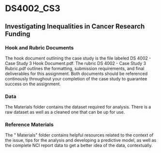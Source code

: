 # DS4002_CS3 
## Investigating Inequalities in Cancer Research Funding
### Hook and Rubric Documents 
The hook document outlining the case study is the file labeled DS 4002 - Case Study 3 Hook Document.pdf. The rubric DS 4002 - Case Study 3 Rubric.pdf outlines the formatting, submission requirements, and final deliverables for this assignment. Both documents should be referenced continously throughout your completion of the case study to guarantee success on the assignment. 

### Data 

The Materials folder contains the dataset required for analysis. There is a raw dataset as well as a cleaned one that can be up for use. 

### Reference Materials 
The " Materials" folder contains helpful resources related to the context of the issue, tips for the analysis and developing a predictive model, as well as the complete NCI report data to get a better idea of the data, contextually.


